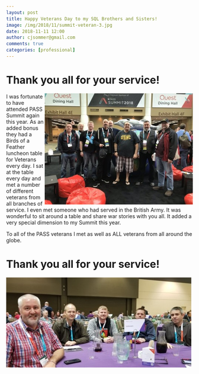 ```yaml
---
layout: post
title: Happy Veterans Day to my SQL Brothers and Sisters!
image: /img/2018/11/summit-veteran-3.jpg
date: 2018-11-11 12:00
author: cjsommer@gmail.com
comments: true
categories: [professional]
---
```

# Thank you all for your service! #

<img src="/img/2018/11/summit-veteran-3.jpg" alt="PASS Veterans" align="right">

I was fortunate to have attended PASS Summit again this year. As an added bonus they had a Birds of a Feather luncheon table for Veterans every day. I sat at the table every day and met a number of different veterans from all branches of service. I even met someone who had served in the British Army. It was wonderful to sit around a table and share war stories with you all. It added a very special dimension to my Summit this year. 

To all of the PASS veterans I met as well as ALL veterans from all around the globe.

# Thank you all for your service! #

![Veterans Birds of a Feather](/img/2018/11/summit-veteran-2.jpg)